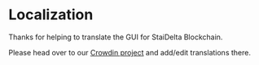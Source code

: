 # Localization

Thanks for helping to translate the GUI for StaiDelta Blockchain.

Please head over to our [Crowdin project](https://crowdin.com/project/staidelta-blockchain/) and add/edit translations there.
